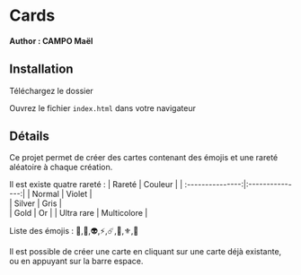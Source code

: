﻿# Cards
#### Author : CAMPO Maël

## Installation 

Téléchargez le dossier

Ouvrez le fichier ```index.html``` dans votre navigateur 


## Détails

Ce projet permet de créer des cartes contenant des émojis et une rareté aléatoire à chaque création.

Il est existe quatre rareté :
| Rareté  | Couleur |
| :---------------:|:---------------:|
| Normal  | Violet |  
| Silver  | Gris |   
| Gold | Or | 
| Ultra rare | Multicolore |    

Liste des émojis : 🤖,👾,👽,⚡,☄️,🌌,⚜️,👻

Il est possible de créer une carte en cliquant sur une carte déjà existante, ou en appuyant sur la barre espace.